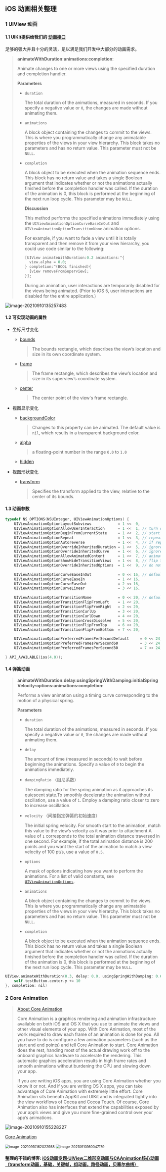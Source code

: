 ## iOS 动画相关整理



### 1 UIView 动画

#### 1.1 UIKit提供给我们的 [动画接口](https://developer.apple.com/documentation/uikit/uiview?language=objc) 

足够的强大并且十分的灵活，足以满足我们开发中大部分的动画需求。

> **animateWithDuration:animations:completion:**
>
> Animate changes to one or more views using the specified duration and completion handler.
>
> **Parameters**
>
> - `duration`
>
>   The total duration of the animations, measured in seconds. If you specify a negative value or `0`, the changes are made without animating them.
>
> - `animations`
>
>   A block object containing the changes to commit to the views. This is where you programmatically change any animatable properties of the views in your view hierarchy. This block takes no parameters and has no return value. This parameter must not be `NULL`.
>
> - `completion`
>
>   A block object to be executed when the animation sequence ends. This block has no return value and takes a single Boolean argument that indicates whether or not the animations actually finished before the completion handler was called. If the duration of the animation is 0, this block is performed at the beginning of the next run loop cycle. This parameter may be `NULL`.
>   
>   
>   
>   **Discussion**
>   
>   This method performs the specified animations immediately using the `UIViewAnimationOptionCurveEaseInOut` and `UIViewAnimationOptionTransitionNone` animation options. 
>   
>   For example, if you want to fade a view until it is totally transparent and then remove it from your view hierarchy, you could use code similar to the following:
>   
>   ```objective-c
>   [UIView animateWithDuration:0.2 animations:^{
>     view.alpha = 0.0;
>   } completion:^(BOOL finished){ 
>     [view removeFromSuperview]; 
>   }];
>   ```
>   
>   During an animation, user interactions are temporarily disabled for the views being animated. (Prior to iOS 5, user interactions are disabled for the entire application.)

![image-20210910135257483](../../assets/image-20210910135257483.png)



#### 1.2 可实现动画的属性

- 坐标尺寸变化

  - [bounds](https://developer.apple.com/documentation/uikit/uiview/1622580-bounds?language=objc)

    > The bounds rectangle, which describes the view’s location and size in its own coordinate system.

  - [frame](https://developer.apple.com/documentation/uikit/uiview/1622621-frame?language=objc)

    > The frame rectangle, which describes the view’s location and size in its superview’s coordinate system.

  - [center](https://developer.apple.com/documentation/uikit/uiview/1622627-center?language=objc)

    > The center point of the view's frame rectangle.

- 视图显示变化

  - [backgroundColor](https://developer.apple.com/documentation/uikit/uiview/1622591-backgroundcolor?language=objc)

    > Changes to this property can be animated. The default value is `nil`, which results in a transparent background color.

  - [alpha](https://developer.apple.com/documentation/uikit/uiview/1622417-alpha?language=objc)

    > a floating-point number in the range `0.0` to `1.0`

  - [hidden](https://developer.apple.com/documentation/uikit/uiview/1622585-hidden?language=objc)

- 视图形状变化

  - [transform](https://developer.apple.com/documentation/uikit/uiview/1622459-transform?language=objc)

    > Specifies the transform applied to the view, relative to the center of its bounds.



#### 1.3 动画参数

```objective-c
typedef NS_OPTIONS(NSUInteger, UIViewAnimationOptions) {
    UIViewAnimationOptionLayoutSubviews            = 1 <<  0,
    UIViewAnimationOptionAllowUserInteraction      = 1 <<  1, // turn on user interaction while animating
    UIViewAnimationOptionBeginFromCurrentState     = 1 <<  2, // start all views from current value, not initial value
    UIViewAnimationOptionRepeat                    = 1 <<  3, // repeat animation indefinitely
    UIViewAnimationOptionAutoreverse               = 1 <<  4, // if repeat, run animation back and forth
    UIViewAnimationOptionOverrideInheritedDuration = 1 <<  5, // ignore nested duration
    UIViewAnimationOptionOverrideInheritedCurve    = 1 <<  6, // ignore nested curve
    UIViewAnimationOptionAllowAnimatedContent      = 1 <<  7, // animate contents (applies to transitions only)
    UIViewAnimationOptionShowHideTransitionViews   = 1 <<  8, // flip to/from hidden state instead of adding/removing
    UIViewAnimationOptionOverrideInheritedOptions  = 1 <<  9, // do not inherit any options or animation type
    
    UIViewAnimationOptionCurveEaseInOut            = 0 << 16, // default
    UIViewAnimationOptionCurveEaseIn               = 1 << 16,
    UIViewAnimationOptionCurveEaseOut              = 2 << 16,
    UIViewAnimationOptionCurveLinear               = 3 << 16,
    
    UIViewAnimationOptionTransitionNone            = 0 << 20, // default
    UIViewAnimationOptionTransitionFlipFromLeft    = 1 << 20,
    UIViewAnimationOptionTransitionFlipFromRight   = 2 << 20,
    UIViewAnimationOptionTransitionCurlUp          = 3 << 20,
    UIViewAnimationOptionTransitionCurlDown        = 4 << 20,
    UIViewAnimationOptionTransitionCrossDissolve   = 5 << 20,
    UIViewAnimationOptionTransitionFlipFromTop     = 6 << 20,
    UIViewAnimationOptionTransitionFlipFromBottom  = 7 << 20,

    UIViewAnimationOptionPreferredFramesPerSecondDefault     = 0 << 24,
    UIViewAnimationOptionPreferredFramesPerSecond60          = 3 << 24,
    UIViewAnimationOptionPreferredFramesPerSecond30          = 7 << 24,
    
} API_AVAILABLE(ios(4.0));
```



#### 1.4 弹簧动画

> **animateWithDuration:delay:usingSpringWithDamping:initialSpringVelocity:options:animations:completion:**
>
> Performs a view animation using a timing curve corresponding to the motion of a physical spring.
>
> **Parameters**
>
> - `duration`
>
>   The total duration of the animations, measured in seconds. If you specify a negative value or `0`, the changes are made without animating them.
>
> - `delay`
>
>   The amount of time (measured in seconds) to wait before beginning the animations. Specify a value of `0` to begin the animations immediately.
>
> - `dampingRatio` （阻尼系数）
>
>   The damping ratio for the spring animation as it approaches its quiescent state.To smoothly decelerate the animation without oscillation, use a value of `1`. Employ a damping ratio closer to zero to increase oscillation.
>
> - `velocity` （间接指定弹簧的初始速度）
>
>   The initial spring velocity. For smooth start to the animation, match this value to the view’s velocity as it was prior to attachment.A value of `1` corresponds to the total animation distance traversed in one second. For example, if the total animation distance is 200 points and you want the start of the animation to match a view velocity of 100 pt/s, use a value of `0.5`.
>
> - `options`
>
>   A mask of options indicating how you want to perform the animations. For a list of valid constants, see [`UIViewAnimationOptions`](https://developer.apple.com/documentation/uikit/uiviewanimationoptions?language=objc).
>
> - `animations`
>
>   A block object containing the changes to commit to the views. This is where you programmatically change any animatable properties of the views in your view hierarchy. This block takes no parameters and has no return value. This parameter must not be `NULL`.
>
> - `completion`
>
>   A block object to be executed when the animation sequence ends. This block has no return value and takes a single Boolean argument that indicates whether or not the animations actually finished before the completion handler was called. If the duration of the animation is 0, this block is performed at the beginning of the next run loop cycle. This parameter may be `NULL`.



```objective-c
UIView.animateWithDuration(0.3, delay: 0.0, usingSpringWithDamping: 0.6, initialSpringVelocity: 0.0, options: .AllowUserInteraction, animations: {
    self.testButton.center.y += 10
}, completion: nil)
```



### 2 Core Animation

> [About Core Animation](https://developer.apple.com/library/archive/documentation/Cocoa/Conceptual/CoreAnimation_guide/Introduction/Introduction.html)
>
> Core Animation is a graphics rendering and animation infrastructure available on both iOS and OS X that you use to animate the views and other visual elements of your app. With Core Animation, most of the work required to draw each frame of an animation is done for you. All you have to do is configure a few animation parameters (such as the start and end points) and tell Core Animation to start. Core Animation does the rest, handing most of the actual drawing work off to the onboard graphics hardware to accelerate the rendering. This automatic graphics acceleration results in high frame rates and smooth animations without burdening the CPU and slowing down your app.
>
> If you are writing iOS apps, you are using Core Animation whether you know it or not. And if you are writing OS X apps, you can take advantage of Core Animation with extremely little effort. Core Animation sits beneath AppKit and UIKit and is integrated tightly into the view workflows of Cocoa and Cocoa Touch. Of course, Core Animation also has interfaces that extend the capabilities exposed by your app’s views and give you more fine-grained control over your app’s animations.

![image-20210910155228227](../../assets/image-20210910155228227.png)

[Core Animation](https://developer.apple.com/documentation/quartzcore?language=objc)

<img src="../../assets/image-20210910162022958.png" alt="image-20210910162022958" style="zoom:80%;" />

<img src="../../assets/image-20210910160047179.png" alt="image-20210910160047179" style="zoom:80%;" />



#### 整理的不错的博客: [iOS动画专题·UIView二维形变动画与CAAnimation核心动画（transform动画，基础，关键帧，组动画，路径动画，贝塞尔曲线）](https://juejin.cn/post/6844903630663843847#heading-28)
